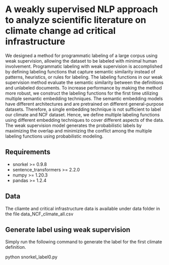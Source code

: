 # A weakly supervised NLP approach to analyze scientific literature on climate change ad critical infrastructure 

We designed a method for programmatic labeling of a large corpus using weak supervision, allowing the dataset to be labeled with minimal human involvement. Programmatic labeling with weak supervision is accomplished by defining labeling functions that  capture semantic similarity instead of patterns, heuristics, or rules for labeling. The labeling functions in our weak supervision method evaluate the semantic similarity between the definitions and unlabeled documents. To increase performance by making the method more robust, we construct the labeling functions for the first time utilizing multiple semantic embedding techniques. The semantic embedding models have different architectures and  are pretrained on different general-purpose datasets. Therefore, a single embedding technique is not sufficient to label our climate and NCF dataset. Hence, we define multiple labeling functions using different embedding techniques to cover different aspects of the data. The weak supervision model generates the probabilistic labels by maximizing the overlap and minimizing the conflict among the multiple labeling functions using probabilistic modeling. 

## Requirements
- snorkel >= 0.9.8
- sentence_transformers >= 2.2.0
- numpy >= 1.20.3
- pandas >= 1.2.4

## Data 

The cliamte and critical infrastructure data is available under data folder in the file data_NCF_climate_all.csv

## Generate label using weak supervision 

Simply run the following command to generate the label for the first climate definition.

python snorkel_label0.py

